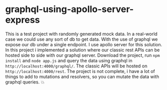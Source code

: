 # graphql-using-apollo-server-express

This is a test project with randomly generated mock data.
In a real-world case we could use any sort of db to get data.
With the use of graphql we expose our db under a single endpoint.
I use apollo server for this solution. In this project i implemented a 
solution where our classic rest APIs can be hosted side to side with our graphql server.
Download the project, run `npm install` and `node app.js` and query the data using graphql 
in `http://localhost:4000/graphql/`. The classic APIs will be hosted on `http://localhost:4000/rest`.
The project is not complete, i have a lot of things to add to mutations and resolvers, so you can 
mutate the data with graphql queries. :boom:
